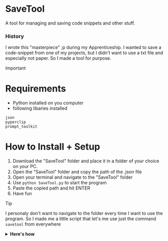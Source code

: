 # SaveTool
 A tool for managing and saving code snippets and other stuff.
### History
I wrote this "masterpiece" ;p during my Apprenticeship. I wanted to save a code-snippet from one of my projects, but I didn't want to use a txt file and especially not paper. So I made a tool for purpose.


> [!IMPORTANT]
># Requirements
>- Python installed on you computer
>- following libaries installed
>  ```
>  json
>  pyperclip
>  prompt_toolkit
>  ```

# How to Install + Setup
1. Download the "SaveTool" folder and place it in a folder of your choice on your PC. 
2. Open the "SaveTool" folder and copy the path of the .json file
3. Open your terminal and navigate to the "SaveTool" folder
4. Use ```python SaveTool.py``` to start the program
5. Paste the copied path and hit ENTER
6. Have fun

> [!TIP]
>I personaly don't want to navigate to the folder every time I want to use the program. 
>So I made me a little script that let's me use just the command ```savetool``` from everywhere
><details>
>
>**<summary>Here's how</summary>**
>
>1. Go in a folder that is in your PATH (for example: "C:\Users\you\AppData\Local\Programs\Python\Python312").
>2. Create a .bat file and name it "savetool".
>3. Now copy and paste this in this file:
>
> (pls change the path to your's)
> ```ruby
> @echo off
> python "C:\path\to\your\SaveTool.py" %*
> ```
>
>Now you should be able to start SaveTool.py via ```savetool```
>
></details>
